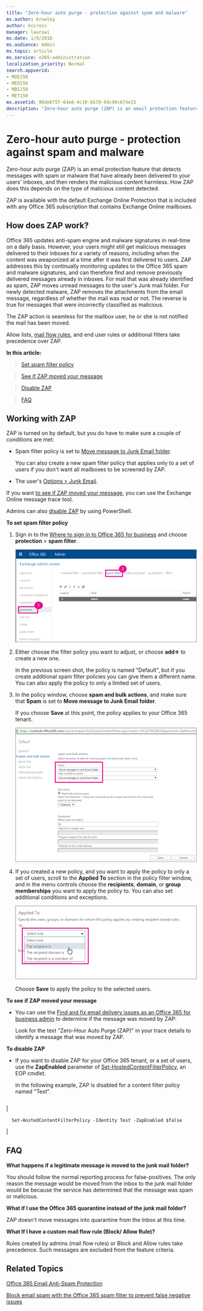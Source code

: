 ```yaml
---
title: "Zero-hour auto purge - protection against spam and malware"
ms.author: krowley
author: kccross
manager: laurawi
ms.date: 1/9/2018
ms.audience: Admin
ms.topic: article
ms.service: o365-administration
localization_priority: Normal
search.appverid:
- MOE150
- MED150
- MBS150
- MET150
ms.assetid: 96deb75f-64e8-4c10-b570-84c99c674e15
description: "Zero-hour auto purge (ZAP) is an email protection feature that detects messages with spam or malware that have already been delivered to your users' inboxes, and then renders the malicious content harmless. How ZAP does this depends on the type of malicious content detected."
---
```


# Zero-hour auto purge - protection against spam and malware

Zero-hour auto purge (ZAP) is an email protection feature that detects messages with spam or malware that have already been delivered to your users' inboxes, and then renders the malicious content harmless. How ZAP does this depends on the type of malicious content detected.
  
ZAP is available with the default Exchange Online Protection that is included with any Office 365 subscription that contains Exchange Online mailboxes.
  
## How does ZAP work?

Office 365 updates anti-spam engine and malware signatures in real-time on a daily basis. However, your users might still get malicious messages delivered to their inboxes for a variety of reasons, including when the content was weaponized at a time after it was first delivered to users. ZAP addresses this by continually monitoring updates to the Office 365 spam and malware signatures, and can therefore find and remove previously delivered messages already in inboxes. For mail that was already identified as spam, ZAP moves unread messages to the user's Junk mail folder. For newly detected malware, ZAP removes the attachments from the email message, regardless of whether the mail was read or not. The reverse is true for messages that were incorrectly classified as malicious.
  
The ZAP action is seamless for the mailbox user, he or she is not notified the mail has been moved.
  
Allow lists, [mail flow rules](https://go.microsoft.com/fwlink/p/?LinkId=722755), and end user rules or additional filters take precedence over ZAP.
  
 **In this article:**
  
> [Set spam filter policy](zero-hour-auto-purge.md#BK_SetSpam)
    
> [See if ZAP moved your message](zero-hour-auto-purge.md#BK_DidZAPMove)
    
> [Disable ZAP](zero-hour-auto-purge.md#BK_Posh)
    
> [FAQ](zero-hour-auto-purge.md#BK_FAQ)
    
## Working with ZAP

ZAP is turned on by default, but you do have to make sure a couple of conditions are met:
  
- Spam filter policy is set to [Move message to Junk Email folder](zero-hour-auto-purge.md#BK_SetSpam).
    
    You can also create a new spam filter policy that applies only to a set of users if you don't want all mailboxes to be screened by ZAP.
    
- The user's [Options \> Junk Email](https://support.office.com/article/068FA430-F8D7-4518-A8DA-8BC74958F05F).
    
If you want [to see if ZAP moved your message](zero-hour-auto-purge.md#BK_DidZAPMove), you can use the Exchange Online message trace tool.
  
Admins can also [disable ZAP](zero-hour-auto-purge.md#BK_Posh) by using PowerShell. 
  
 **To set spam filter policy**
  
1. Sign in to the [Where to sign in to Office 365 for business](https://support.office.com/article/e9eb7d51-5430-4929-91ab-6157c5a050b4) and choose **protection** \> **spam filter**. 
    
    ![In the EAC choose protection and then spam filter](media/0463c879-63fa-4a6c-9b03-e980d5ef3954.PNG)
  
2. Either choose the filter policy you want to adjust, or choose **add**![Add icon](media/8ee52980-254b-440b-99a2-18d068de62d3.gif) to create a new one. 
    
    In the previous screen shot, the policy is named "Default", but if you create additional spam filter policies you can give them a different name. You can also apply the policy to only a limited set of users.
    
3. In the policy window, choose **spam and bulk actions**, and make sure that **Spam** is set to **Move message to Junk Email folder**. 
    
    If you choose **Save** at this point, the policy applies to your Office 365 tenant. 
    
    ![Set spam and bulk actions to Mpve message to Junk Email folder](media/4332cfb3-89e1-48ba-8da8-9286f2fa1089.PNG)
  
4. If you created a new policy, and you want to apply the policy to only a set of users, scroll to the **Applied To** section in the policy filter window, and in the menu controls choose the **recipients**, **domain**, or **group memberships** you want to apply the policy to. You can also set additional conditions and exceptions. 
    
    ![In the Applied To section choose the recipients](media/19ca10db-c0f4-432c-b3de-ad4101a23de6.PNG)
  
    Choose **Save** to apply the policy to the selected users. 
    
 **To see if ZAP moved your message**
  
- You can use the [Find and fix email delivery issues as an Office 365 for business admin](https://support.office.com/article/e7758b99-1896-41db-bf39-51e2dba21de6) to determine if the message was moved by ZAP: 
    
    Look for the text "Zero-Hour Auto Purge (ZAP)" in your trace details to identify a message that was moved by ZAP.
    
 **To disable ZAP**
  
- If you want to disable ZAP for your Office 365 tenant, or a set of users, use the **ZapEnabled** parameter of [Set-HostedContentFilterPolicy](https://go.microsoft.com/fwlink/p/?LinkId=722758), an EOP cmdlet.
    
    In the following example, ZAP is disabled for a content filter policy named "Test".
    
||
|:-----|
|
```
  Set-HostedContentFilterPolicy -Identity Test -ZapEnabled $false
```

|
   
## FAQ
<a name="BK_FAQ"> </a>

 **What happens if a legitimate message is moved to the junk mail folder?**
  
You should follow the normal reporting process for false-positives. The only reason the message would be moved from the inbox to the junk mail folder would be because the service has determined that the message was spam or malicious.
  
 **What if I use the Office 365 quarantine instead of the junk mail folder?**
  
ZAP doesn't move messages into quarantine from the Inbox at this time.
  
 **What If I have a custom mail flow rule (Block/ Allow Rule)?**
  
Rules created by admins (mail flow rules) or Block and Allow rules take precedence. Such messages are excluded from the feature criteria.
  
## Related Topics
<a name="BK_FAQ"> </a>

[Office 365 Email Anti-Spam Protection](anti-spam-protection.md)
  
[Block email spam with the Office 365 spam filter to prevent false negative issues](block-email-spam-to-prevent-false-negatives.md)
  

